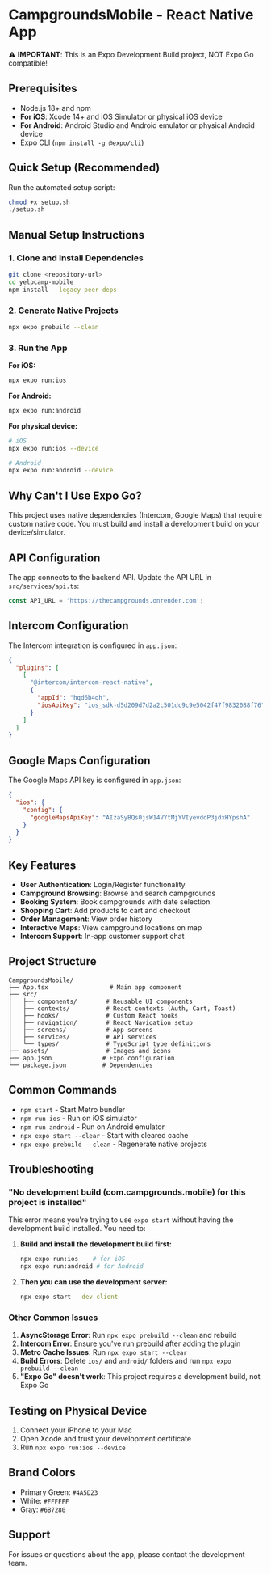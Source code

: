 # CampgroundsMobile - React Native App

⚠️ **IMPORTANT**: This is an Expo Development Build project, NOT Expo Go compatible!

## Prerequisites

- Node.js 18+ and npm
- **For iOS**: Xcode 14+ and iOS Simulator or physical iOS device
- **For Android**: Android Studio and Android emulator or physical Android device
- Expo CLI (`npm install -g @expo/cli`)

## Quick Setup (Recommended)

Run the automated setup script:
```bash
chmod +x setup.sh
./setup.sh
```

## Manual Setup Instructions

### 1. Clone and Install Dependencies
```bash
git clone <repository-url>
cd yelpcamp-mobile
npm install --legacy-peer-deps
```

### 2. Generate Native Projects
```bash
npx expo prebuild --clean
```

### 3. Run the App

**For iOS:**
```bash
npx expo run:ios
```

**For Android:**
```bash
npx expo run:android
```

**For physical device:**
```bash
# iOS
npx expo run:ios --device

# Android
npx expo run:android --device
```

## Why Can't I Use Expo Go?

This project uses native dependencies (Intercom, Google Maps) that require custom native code. You must build and install a development build on your device/simulator.

## API Configuration

The app connects to the backend API. Update the API URL in `src/services/api.ts`:
```typescript
const API_URL = 'https://thecampgrounds.onrender.com';
```

## Intercom Configuration

The Intercom integration is configured in `app.json`:
```json
{
  "plugins": [
    [
      "@intercom/intercom-react-native",
      {
        "appId": "hqd6b4qh",
        "iosApiKey": "ios_sdk-d5d209d7d2a2c501dc9c9e5042f47f9832088f76"
      }
    ]
  ]
}
```

## Google Maps Configuration

The Google Maps API key is configured in `app.json`:
```json
{
  "ios": {
    "config": {
      "googleMapsApiKey": "AIzaSyBQs0jsW14VYtMjYVIyevdoP3jdxHYpshA"
    }
  }
}
```

## Key Features

- **User Authentication**: Login/Register functionality
- **Campground Browsing**: Browse and search campgrounds
- **Booking System**: Book campgrounds with date selection
- **Shopping Cart**: Add products to cart and checkout
- **Order Management**: View order history
- **Interactive Maps**: View campground locations on map
- **Intercom Support**: In-app customer support chat

## Project Structure

```
CampgroundsMobile/
├── App.tsx                 # Main app component
├── src/
│   ├── components/        # Reusable UI components
│   ├── contexts/          # React contexts (Auth, Cart, Toast)
│   ├── hooks/             # Custom React hooks
│   ├── navigation/        # React Navigation setup
│   ├── screens/           # App screens
│   ├── services/          # API services
│   └── types/             # TypeScript type definitions
├── assets/                # Images and icons
├── app.json              # Expo configuration
└── package.json          # Dependencies
```

## Common Commands

- `npm start` - Start Metro bundler
- `npm run ios` - Run on iOS simulator
- `npm run android` - Run on Android emulator
- `npx expo start --clear` - Start with cleared cache
- `npx expo prebuild --clean` - Regenerate native projects

## Troubleshooting

### "No development build (com.campgrounds.mobile) for this project is installed"

This error means you're trying to use `expo start` without having the development build installed. You need to:

1. **Build and install the development build first:**
   ```bash
   npx expo run:ios    # for iOS
   npx expo run:android # for Android
   ```

2. **Then you can use the development server:**
   ```bash
   npx expo start --dev-client
   ```

### Other Common Issues

1. **AsyncStorage Error**: Run `npx expo prebuild --clean` and rebuild
2. **Intercom Error**: Ensure you've run prebuild after adding the plugin
3. **Metro Cache Issues**: Run `npx expo start --clear`
4. **Build Errors**: Delete `ios/` and `android/` folders and run `npx expo prebuild --clean`
5. **"Expo Go" doesn't work**: This project requires a development build, not Expo Go

## Testing on Physical Device

1. Connect your iPhone to your Mac
2. Open Xcode and trust your development certificate
3. Run `npx expo run:ios --device`

## Brand Colors

- Primary Green: `#4A5D23`
- White: `#FFFFFF`
- Gray: `#6B7280`

## Support

For issues or questions about the app, please contact the development team. 